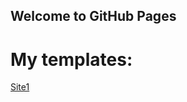 ## Welcome to GitHub Pages
<h1>My templates:</h1>
<a href="https://zelanndya.github.io/site/"> Site1</a>
